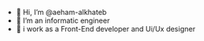 - 👋 Hi, I’m @aeham-alkhateb
- 👀 I’m an informatic engineer
- 🌱 i work as a Front-End developer and Ui/Ux designer


<!---
aeham-alkhateb/aeham-alkhateb is a ✨ special ✨ repository because its `README.md` (this file) appears on your GitHub profile.
You can click the Preview link to take a look at your changes.
--->
